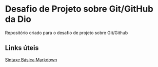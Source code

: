 # Desafio de Projeto sobre Git/GitHub da Dio
Repositório criado para o desafio de projeto sobre Git/Github

## Links úteis 
[Sintaxe Básica Markdown](https://www.markdownguide.org/basic-syntax/)
